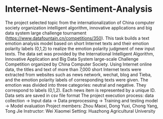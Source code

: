 # Internet-News-Sentiment-Analysis  
The project selected topic from the internationalization of China computer society organization intelligent algorithm, innovative applications and big data system large challenge tournament (https://www.datafountain.cn/competitions/350).
This task builds a text emotion analysis model based on short Internet texts and their emotion polarity labels (0,1,2) to realize the emotion polarity judgment of new input texts.
The data set was provided by the International Intelligent Algorithm, Innovative Application and Big Data System large-scale Challenge Competition organized by China Computer Society. Using Internet online data, the titles and text of more than 7,000 short Internet texts were extracted from websites such as news network, wechat, blog and Tieba, and the emotion polarity labels of corresponding texts were given. The emotion was divided into three categories: neutral and negative. They correspond to labels (0,1,2). Each news item is represented by a unique ID. Data sets are saved in csv file format
The project execution process: data collection -> Input data -> Data preprocessing -> Training and testing model -> Model evaluation
Project members: Zhou Maoxi, Dong Yuxi, Chong Yang, Tong Jie
Instructor: Wei Xiaomei
Setting: Huazhong Agricultural University
